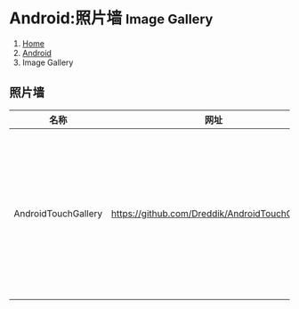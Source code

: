 # <span class="fa fa-android" aria-hidden="true"></span> Android:照片墙 <small>Image Gallery</small>

<ol class="breadcrumb"><li><a href="/">Home</a></li><li><a href="/android/overview.md">Android</a></li><li class="active">Image Gallery</li></ol>

## 照片墙
|名称|网址|说明|
|------|------|------|
|AndroidTouchGallery|https://github.com/Dreddik/AndroidTouchGallery|Android widget for gallery, using viewpager. Allow pinch zoom and drag for images by url. Widget allows use it in Android > 2.0!|

